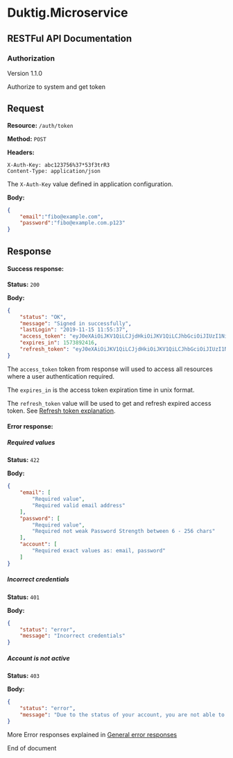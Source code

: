 # Duktig.Microservice
## RESTFul API Documentation

### Authorization

Version 1.1.0

Authorize to system and get token

Request
---

**Resource:** `/auth/token`

**Method:** `POST`

**Headers:**

```
X-Auth-Key: abc123756%37*53f3trR3
Content-Type: application/json
```

The `X-Auth-Key` value defined in application configuration.

**Body:**

```json
{
    "email":"fibo@example.com",
    "password":"fibo@example.com.p123"
}
```

Response
---

#### Success response:

**Status:** `200`

**Body:**

```json
{
    "status": "OK",
    "message": "Signed in successfully",
    "lastLogin": "2019-11-15 11:55:37",
    "access_token": "eyJ0eXAiOiJKV1QiLCJjdHkiOiJKV1QiLCJhbGciOiJIUzI1NiJ9.eyJpc3MiOiJEdWt0aWcuaW8uaXNzIiwiYXVkIjoiRHVrdGlnLmlvLmdlbmVyYWwuYXVkIiwic3ViIjoiRHVrdGlnLmlvLmdlbmVyYWwuc3ViIiwianRpIjoiRHVrdGlnLmlvLmdlbmVyYWwuanRpIiwibmJmIjoxNTczODA2MDE2LCJpYXQiOjE1NzM4MDYwMTYsImV4cCI6MTU3Mzg5MjQxNiwiYWNjb3VudCI6eyJ1c2VySWQiOjEsImZpcnN0TmFtZSI6IlN1cGVyIiwibGFzdE5hbWUiOiJBZG1pbiIsImVtYWlsIjoic3VwZXIuYWRtaW5AZHVrdGlnLmlvIiwicm9sZUlkIjoxfX0.O1o_xTVgST5i34zdsWaccLKGU7G4NfmZeKnNV00jyZg",
    "expires_in": 1573892416,
    "refresh_token": "eyJ0eXAiOiJKV1QiLCJjdHkiOiJKV1QiLCJhbGciOiJIUzI1NiJ9.eyJpc3MiOiJEdWt0aWcuaW8uaXNzIiwiYXVkIjoiRHVrdGlnLmlvLmdlbmVyYWwuYXVkIiwic3ViIjoiRHVrdGlnLmlvLmdlbmVyYWwuc3ViIiwianRpIjoiRHVrdGlnLmlvLmdlbmVyYWwuanRpIiwibmJmIjoxNTczODA2MDE2LCJpYXQiOjE1NzM4MDYwMTYsImV4cCI6MTU3NjM5ODAxNiwiYWNjb3VudCI6eyJ1c2VySWQiOjF9fQ.sOIhXpWNo83ZcInPb26xDH4ZyZlb6sbaElEj_RhNkf4"
}
```

The `access_token` token from response will used to access all resources where a user authentication required.

The `expires_in` is the access token expiration time in unix format.

The `refresh_token` value will be used to get and refresh expired access token. See [Refresh token explanation](refresh_token.md).

#### Error response:

##### Required values

**Status:** `422`

**Body:**

```json
{
    "email": [
        "Required value",
        "Required valid email address"
    ],
    "password": [
        "Required value",
        "Required not weak Password Strength between 6 - 256 chars"
    ],
    "account": [
        "Required exact values as: email, password"
    ]
}
```

##### Incorrect credentials

**Status:** `401`

**Body:**

```json
{
    "status": "error",
    "message": "Incorrect credentials"
}
```

##### Account is not active

**Status:** `403`

**Body:**

```json
{
    "status": "error",
    "message": "Due to the status of your account, you are not able to access this resource"
}
```

More Error responses explained in [General error responses](/documentation/api/3-general-error-responses.md)

End of document
